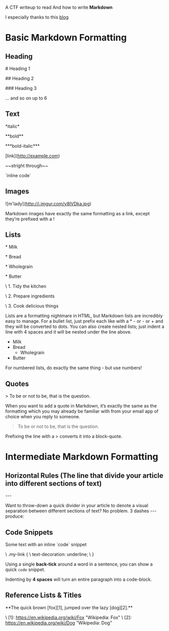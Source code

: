 A CTF writeup to read And how to write **Markdown**

I especially thanks to this [blog](https://blog.ghost.org/markdown "https://blog.ghost.org/markdown")

# Basic Markdown Formatting
## Heading
  \# Heading 1
  
  \#\# Heading 2
  
  \#\#\# Heading 3
  
  ... and so on up to 6
 
## Text
  \*italic\*
  
  \*\*bold\*\*
  
  \*\*\*bold-italic\*\*\*
  
  \[link\](http://example.com)
  
  \~~stright through~~
  
  \`inline code\`

## Images
  \!\[m'lady](http://i.imgur.com/v8IVDka.jpg)
  
  Markdown images have exactly the same formatting as a link, except they’re prefixed with a !
 
## Lists

\* Milk

\* Bread

\* Wholegrain

\* Butter

\ 1. Tidy the kitchen

\ 2. Prepare ingredients

\ 3. Cook delicious things  

Lists are a formatting nightmare in HTML, but Markdown lists are incredibly easy to manage. For a bullet list, just prefix each like with a * - or - or + and they will be converted to dots. You can also create nested lists; just indent a line with 4 spaces and it will be nested under the line above.

  * Milk
  * Bread
      * Wholegrain
  * Butter

For numbered lists, do exactly the same thing - but use numbers!

## Quotes

  \> To be or not to be, that is the question.

When you want to add a quote in Markdown, it’s exactly the same as the formatting which you may already be familiar with from your email app of choice when you reply to someone.

> To be or not to be, that is the question.

Prefixing the line with a > converts it into a block-quote.

# Intermediate Markdown Formatting
## Horizontal Rules (The line that divide your article into different sections of text)
\---

Want to throw-down a quick divider in your article to denote a visual separation between different sections of text? No problem. 3 dashes \--- produce:

## Code Snippets
Some text with an inline \`code\` snippet  

\    .my-link {
\        text-decoration: underline;
\    }

Using a single **back-tick** around a word in a sentence, you can show a quick `code` snippet.

Indenting by **4 spaces** will turn an entire paragraph into a code-block.
## Reference Lists & Titles

\*\*The quick brown \[fox][1], jumped over the lazy \[dog][2].\*\*

\ [1]: https://en.wikipedia.org/wiki/Fox "Wikipedia: Fox"
\ [2]: https://en.wikipedia.org/wiki/Dog "Wikipedia: Dog"

